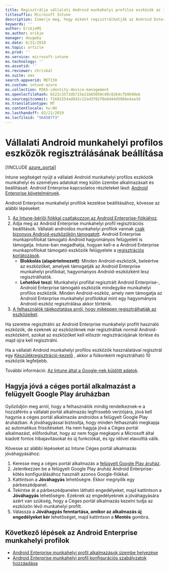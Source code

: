 ```yaml
---
title: Regisztrálja vállalati Android munkahelyi profilos eszközök az Intune-ban
titlesuffix: Microsoft Intune
description: Ismerje meg, hogy miként regisztrálhatják az Android Enterprise munkahelyi profilos eszközök az Intune-ban.
keywords: ''
author: ErikjeMS
ms.author: erikje
manager: dougeby
ms.date: 6/21/2018
ms.topic: article
ms.prod: ''
ms.service: microsoft-intune
ms.technology: ''
ms.assetid: ''
ms.reviewer: chrisbal
ms.suite: ems
search.appverid: MET150
ms.custom: intune-azure
ms.collection: M365-identity-device-management
ms.openlocfilehash: 6522c3572db715e21b85050cd0c82b4cfb9b9deb
ms.sourcegitcommit: f1681554ad842c22ad3f82f0e6d44d5966e4aa3d
ms.translationtype: MT
ms.contentlocale: hu-HU
ms.lasthandoff: 02/21/2019
ms.locfileid: "56458773"
---
```

# <a name="set-up-enrollment-of-android-enterprise-work-profile-devices"></a>Vállalati Android munkahelyi profilos eszközök regisztrálásának beállítása

[!INCLUDE [azure_portal](./includes/azure_portal.md)]

Intune segítséget nyújt a vállalati Android munkahelyi profilos eszközök munkahelyi és személyes adatokat meg külön üzembe alkalmazásait és beállításait. Android Enterprise kapcsolatos részleteket lásd: [Android Enterprise követelmények](https://support.google.com/work/android/answer/6174145?hl=en&ref_topic=6151012).

Android Enterprise munkahelyi profilok kezelése beállításához, kövesse az alábbi lépéseket:

1. [Az Intune-bérlői fiókkal csatlakozzon az Android Enterprise-fiókjához](connect-intune-android-enterprise.md).
2. Adja meg az Android Enterprise munkahelyi profil regisztrációs beállítások. Vállalati androidos munkahelyi profilok vannak [csak bizonyos Android-eszközökön támogatott](https://support.google.com/work/android/answer/6174145?hl=en&ref_topic=6151012%20style=%22target=new_window%22). Android Enterprise munkaprofilokat támogató Android hagyományos felügyeleti is támogatja. Intune-ban megadhatja, hogyan kell-e a Android Enterprise munkaprofilokat támogató eszközök felügyelete a [regisztrációs korlátozások](enrollment-restrictions-set.md).
    - **Blokkolás (alapértelmezett)**:  Minden Android-eszközök, beleértve az eszközöket, amelyek támogatják az Android Enterprise munkahelyi profilokat, hagyományos Android-eszközként lesz regisztrálhatók.
    - **Lehetővé teszi**: Munkahelyi profillal regisztrált Android Enterprise-, Android Enterprise támogató eszközök mindegyike munkahelyi profilos eszközök. Minden Android-eszköz, amely nem támogatja az Android Enterprise munkahelyi profilokkal mint egy hagyományos Android-eszköz regisztrálása akkor történik.
3. [A felhasználók tájékoztatása arról, hogy miképpen regisztrálhatják az eszközeiket](/intune-user-help/enroll-your-device-in-intune-android).


Ha szeretne regisztrálni az Android Enterprise munkahelyi profilt használó eszközök, de ezeknek az eszközöknek már regisztráltak normál Android-eszközként, azokat az eszközöket kell először regisztrációjának törlése és majd újra kell regisztrálni.

Ha a vállalati Android munkahelyi profilos eszközök használatával regisztrál egy [Készülékregisztráció-kezelő](device-enrollment-manager-enroll.md) , akkor a fiókonként regisztrálható 10 eszközök legfeljebb.

További információ: [Az Intune által a Google-nek küldött adatok](data-intune-sends-to-google.md).

## <a name="approve-the-company-portal-app-in-the-managed-google-play-store"></a>Hagyja jóvá a céges portál alkalmazást a felügyelt Google Play áruházban

Győződjön meg arról, hogy a felhasználók mindig rendelkeznek-e a hozzáférés a vállalati portál alkalmazás legfrissebb verziójára, jóvá kell hagynia a céges portál alkalmazás androidos a felügyelt Google Play áruházban. A jóváhagyással biztosítja, hogy minden felhasználó megkapja az automatikus frissítéseket. Ha nem hagyja jóvá a Céges portál alkalmazást, előfordulhat, hogy az nem fogja megkapni a Microsoft által kiadott fontos hibajavításokat és új funkciókat, és így idővel elavulttá válik.

Kövesse az alábbi lépéseket az Intune Céges portál alkalmazás jóváhagyásához:

1.  Keresse meg a céges portál alkalmazás a [felügyelt Google Play áruház](https://play.google.com/work/apps/details?id=com.microsoft.windowsintune.companyportal).
2.  Jelentkezzen be a felügyelt Google Play áruház Android Enterprise-kötés konfigurálásához használt azonos Google-fiókkal.
3.  Kattintson a **Jóváhagyás** lehetőségre. Ekkor megnyílik egy párbeszédpanel.
4.  Tekintse át a párbeszédpanelen látható engedélyeket, majd kattintson a **Jóváhagyás** lehetőségre. Ezeknek az engedélyeknek a jóváhagyására azért van szükség, hogy a Céges portál alkalmazás kezelni tudja az eszközön lévő munkahelyi profilt.
5.  Válassza a **Jóváhagyás fenntartása, amikor az alkalmazás új engedélyeket kér** lehetőséget, majd kattintson a **Mentés** gombra.

## <a name="next-steps-for-android-enterprise-work-profiles"></a>Következő lépések az Android Enterprise munkahelyi profilok
- [Android Enterprise munkahelyi profil alkalmazások üzembe helyezése](apps-add-android-for-work.md)
- [Android Enterprise munkahelyi profil konfigurációs szabályzatok hozzáadása](device-profiles.md)
